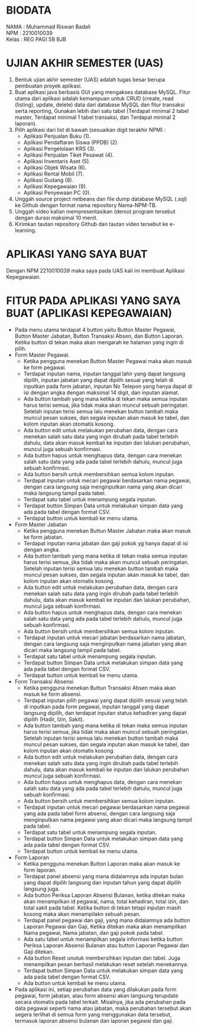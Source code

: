 # BIODATA
NAMA   : Muhammad Riswan Badali<br>
NPM    : 2210010039<br>
Kelas  : REG PAGI 5B BJB<br>

# UJIAN AKHIR SEMESTER (UAS)
1. Bentuk ujian akhir semester (UAS) adalah tugas besar berupa pembuatan proyek aplikasi.
2. Buat aplikasi java berbasis GUI yang mengakses database MySQL. Fitur utama dari aplikasi adalah kemampuan untuk CRUD (create, read (listing), update, delete) data dari database MySQL dan fitur transaksi serta reporting, Gunakan lebih dari satu tabel (Terdapat minimal 2 tabel master, Terdapat minimal 1 tabel transaksi, dan Terdapat mininal 2 laporan).
3. Pilih aplikasi dari list di bawah (sesuaikan digit terakhir NPM) :
    - Aplikasi Penjualan Buku (1).
    - Aplikasi Pendaftaran Siswa (PPDB) (2).
    - Aplikasi Pengelolaan KRS (3).
    - Aplikasi Penjualan Tiket Pesawat (4).
    - Aplikasi Inventaris Aset (5).
    - Aplikasi Objek Wisata (6).
    - Aplikasi Rental Mobil (7).
    - Aplikasi Gudang (8).
    - Aplikasi Kepegawaian (9).
    - Aplikasi Penyewaan PC (0).
4. Unggah source project netbeans dan file dump database MySQL (.sql) ke Github dengan format nama repository Nama-NPM-TB.
5. Unggah video kalian mempresentasikan (demo) program tersebut dengan durasi maksimal 10 menit.
6. Kirimkan tautan repository Github dan tautan video tersebut ke e-learning.

# APLIKASI YANG SAYA BUAT
Dengan NPM 2210010039 maka saya pada UAS kali ini membuat Aplikasi Kepegawaian.

# FITUR PADA APLIKASI YANG SAYA BUAT (APLIKASI KEPEGAWAIAN)
- Pada menu utama terdapat 4 button yaitu Button Master Pegawai, Button Master Jabatan, Button Transaksi Absen, dan Button Laporan. Ketika button di tekan maka akan mengarah ke halaman yang ingin di pilih.
- Form Master Pegawai.
    - Ketika pengguna menekan Button Master Pegawai maka akan masuk ke form pegawai.
    - Terdapat inputan nama, inputan tanggal lahir yang dapat langsung dipilih, inputan jabatan yang dapat dipilih sesuai yang telah di inputkan pada form jabatan, inputan No Telepon yang hanya dapat di isi dengan angka dengan maksimal 14 digit, dan inputan alamat.
    - Ada button tambah yang mana ketika di tekan maka semua inputan harus terisi semua, jika tidak maka akan muncul sebuah peringatan. Setelah inputan terisi semua lalu menekan button tambah maka muncul pesan sukses, dan segala inputan akan masuk ke tabel, dan kolom inputan akan otomatis kosong.
    - Ada button edit untuk melakukan perubahan data, dengan cara menekan salah satu data yang ingin dirubah pada tabel terlebih dahulu, data akan masuk kembali ke inputan dan lalukan perubahan, muncul juga sebuah konfirmasi.
    - Ada button hapus untuk menghapus data, dengan cara menekan salah satu data yang ada pada tabel terlebih dahulu, muncul juga sebuah konfirmasi.
    - Ada button bersih untuk membersihkan semua kolom inputan.
    - Terdapat inputan untuk mecari pegawai berdasarkan nama pegawai, dengan cara langsung saja menginputkan nama yang akan dicari maka langsung tampil pada tabel.
    - Terdapat satu tabel untuk menampung segala inputan.
    - Terdapat button Simpan Data untuk melakukan simpan data yang ada pada tabel dengan format CSV.
    - Terdapat button untuk kembali ke menu utama.
- Form Master Jabatan
    - Ketika pengguna menekan Buttun Master Jabatan maka akan masuk ke form jabatan.
    - Terdapat inputan nama jabatan dan gaji pokok yg hanya dapat di isi dengan angka.
    - Ada button tambah yang mana ketika di tekan maka semua inputan harus terisi semua, jika tidak maka akan muncul sebuah peringatan. Setelah inputan terisi semua lalu menekan button tambah maka muncul pesan sukses, dan segala inputan akan masuk ke tabel, dan kolom inputan akan otomatis kosong.
    - Ada button edit untuk melakukan perubahan data, dengan cara menekan salah satu data yang ingin dirubah pada tabel terlebih dahulu, data akan masuk kembali ke inputan dan lalukan perubahan, muncul juga sebuah konfirmasi.
    - Ada button hapus untuk menghapus data, dengan cara menekan salah satu data yang ada pada tabel terlebih dahulu, muncul juga sebuah konfirmasi.
    - Ada button bersih untuk membersihkan semua kolom inputan.
    - Terdapat inputan untuk mecari jabatan berdasarkan nama jabatan, dengan cara langsung saja menginputkan nama jabatan yang akan dicari maka langsung tampil pada tabel.
    - Terdapat satu tabel untuk menampung segala inputan.
    - Terdapat button Simpan Data untuk melakukan simpan data yang ada pada tabel dengan format CSV.
    - Terdapat button untuk kembali ke menu utama.
- Form Transaksi Absensi
    - Ketika pengguna menekan Buttun Transaksi Absen maka akan masuk ke form absensi.
    - Terdapat inputan pilih pegawai yang dapat dipilih sesuai yang telah di inputkan pada form pegawai, inputan tanggal yang dapat langsung dipilih, dan terdapat inputan status kehadiran yang dapat dipilih (Hadir, Izin, Sakit).
    - Ada button tambah yang mana ketika di tekan maka semua inputan harus terisi semua, jika tidak maka akan muncul sebuah peringatan. Setelah inputan terisi semua lalu menekan button tambah maka muncul pesan sukses, dan segala inputan akan masuk ke tabel, dan kolom inputan akan otomatis kosong.
    - Ada button edit untuk melakukan perubahan data, dengan cara menekan salah satu data yang ingin dirubah pada tabel terlebih dahulu, data akan masuk kembali ke inputan dan lalukan perubahan muncul juga sebuah konfirmasi.
    - Ada button hapus untuk menghapus data, dengan cara menekan salah satu data yang ada pada tabel terlebih dahulu, muncul juga sebuah konfirmasi.
    - Ada button bersih untuk membersihkan semua kolom inputan.
    - Terdapat inputan untuk mecari pegawai berdasarkan nama pegawai yang ada pada tabel form absensi, dengan cara langsung saja menginputkan nama pegawai yang akan dicari maka langsung tampil pada tabel.
    - Terdapat satu tabel untuk menampung segala inputan.
    - Terdapat button Simpan Data untuk melakukan simpan data yang ada pada tabel dengan format CSV.
    - Terdapat button untuk kembali ke menu utama.
- Form Laporan
    - Ketika pengguna menekan Button Laporan maka akan masuk ke form laporan.
    - Terdapat panel absensi yang mana didalamnya ada inputan bulan yang dapat dipilih langsung dan inputan tahun yang dapat dipilih langsung juga.
    - Ada button Periksa Laporan Absensi Bulanan, ketika ditekan maka akan menampilkan id pegawai, nama, total kehadiran, total izin, dan total sakit pada tabel. Ketika button di tekan tetapi inputan masih kosong maka akan menampilakn sebuah pesan.
    - Terdapat panel pegawai dan gaji, yang mana didalamnya ada button Laporan Pegawai dan Gaji, Ketika ditekan maka akan menampilkan Nama pegawai, Nama jabatan, dan gaji pokok pada tabel.
    - Ada satu tabel untuk menampilkan segala informasi ketika button Periksa Laporan Absensi Bulanan atau button Laporan Pegawai dan Gaji ditekan.
    - Ada button Reset unutuk membersihkan inputan dan tabel. Juga menampilkan pesan berhasil melakukan reset setelah menekannya.
    - Terdapat button Simpan Data untuk melakukan simpan data yang ada pada tabel dengan format CSV.
    - Ada button untuk kembali ke menu utama.
- Pada aplikasi ini, setiap perubahan data yang dilakukan pada form pegawai, form jabatan, atau form absensi akan langsung terupdate secara otomatis pada tabel terkait. Misalnya, jika ada perubahan pada data pegawai seperti nama atau jabatan, maka perubahan tersebut akan segera terlihat di semua form yang menggunakan data tersebut, termasuk laporan absensi bulanan dan laporan pegawai dan gaji.
